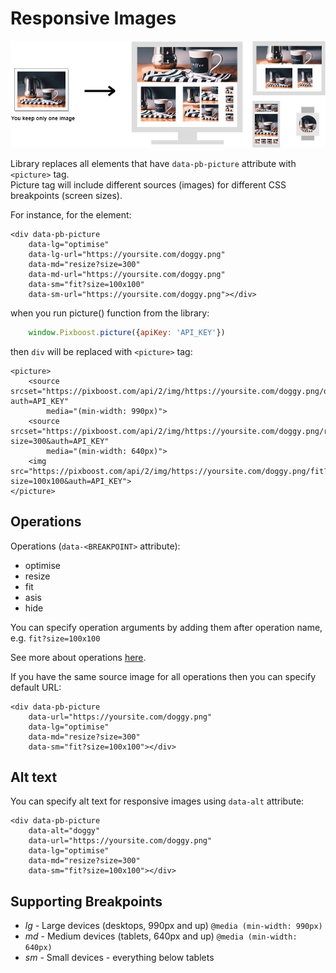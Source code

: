 # Responsive Images

![](../.gitbook/assets/responsiveness-diagram-aboutpage.jpg)

Library replaces all elements that have `data-pb-picture` attribute with `<picture>` tag.  
Picture tag will include different sources \(images\) for different CSS breakpoints \(screen sizes\).

For instance, for the element:

```markup
<div data-pb-picture
    data-lg="optimise"
    data-lg-url="https://yoursite.com/doggy.png"
    data-md="resize?size=300"
    data-md-url="https://yoursite.com/doggy.png"
    data-sm="fit?size=100x100"
    data-sm-url="https://yoursite.com/doggy.png"></div>
```

when you run picture\(\) function from the library:

```javascript
    window.Pixboost.picture({apiKey: 'API_KEY'})
```

then `div` will be replaced with `<picture>` tag:

```markup
<picture>
    <source srcset="https://pixboost.com/api/2/img/https://yoursite.com/doggy.png/optimise?auth=API_KEY" 
        media="(min-width: 990px)">
    <source srcset="https://pixboost.com/api/2/img/https://yoursite.com/doggy.png/resize?size=300&auth=API_KEY" 
        media="(min-width: 640px)">
    <img src="https://pixboost.com/api/2/img/https://yoursite.com/doggy.png/fit?size=100x100&auth=API_KEY">
</picture>
```

## Operations

Operations \(`data-<BREAKPOINT>` attribute\):

* optimise
* resize
* fit
* asis
* hide

You can specify operation arguments by adding them after operation name, e.g. `fit?size=100x100`

See more about operations [here](https://pixboost.com/docs/api/).

If you have the same source image for all operations then you can specify default URL:

```markup
<div data-pb-picture
    data-url="https://yoursite.com/doggy.png"
    data-lg="optimise"
    data-md="resize?size=300"
    data-sm="fit?size=100x100"></div>
```

## Alt text

You can specify alt text for responsive images using `data-alt` attribute:

```markup
<div data-pb-picture
    data-alt="doggy"
    data-url="https://yoursite.com/doggy.png"
    data-lg="optimise"
    data-md="resize?size=300"
    data-sm="fit?size=100x100"></div>
```

## Supporting Breakpoints

* _lg_ - Large devices \(desktops, 990px and up\) `@media (min-width: 990px)`
* _md_ - Medium devices \(tablets, 640px and up\) `@media (min-width: 640px)`
* _sm_ - Small devices - everything below tablets

